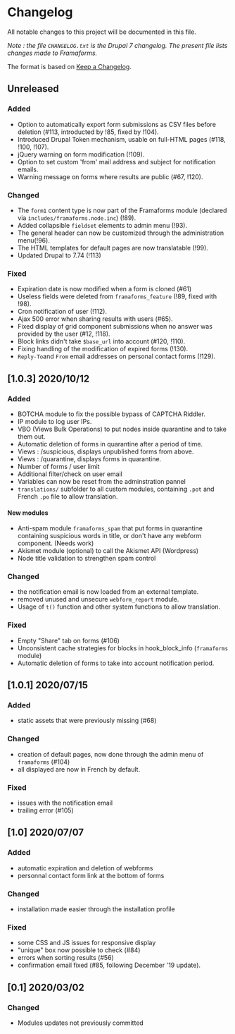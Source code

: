 # Changelog
All notable changes to this project will be documented in this file.

_Note : the file `CHANGELOG.txt` is the Drupal 7 changelog. The present file lists changes made to Framaforms._

The format is based on [Keep a Changelog](https://keepachangelog.com/en/1.0.0/).

## Unreleased

### Added
* Option to automatically export form submissions as CSV files before deletion (#113, introducted by !85, fixed by !104).
* Introduced Drupal Token mechanism, usable on full-HTML pages (#118, !100, !107).
* jQuery warning on form modification (!109).
* Option to set custom 'from' mail address and subject for notification emails.
* Warning message on forms where results are public (#67, !120).

### Changed
* The `form1` content type is now part of the Framaforms module (declared via `includes/framaforms.node.inc`) (!89).
* Added collapsible `fieldset` elements to admin menu (!93).
* The general header can now be customized through the administration menu(!96).
* The HTML templates for default pages are now translatable (!99).
* Updated Drupal to 7.74 (!113)

### Fixed
* Expiration date is now modified when a form is cloned (#61)
* Useless fields were deleted from `framaforms_feature` (!89, fixed with !98).
* Cron notification of user (!112).
* Ajax 500 error when sharing results with users (#65).
* Fixed display of grid component submissions when no answer was provided by the user (#12, !118).
* Block links didn't take `$base_url` into account (#120, !110).
* Fixing handling of the modification of expired forms (!130).
* `Reply-To`and `From` email addresses on personal contact forms (!129).

## [1.0.3] 2020/10/12

### Added
* BOTCHA module to fix the possible bypass of CAPTCHA Riddler.
* IP module to log user IPs.
* VBO (Views Bulk Operations) to put nodes inside quarantine and to take them out.
* Automatic deletion of forms in quarantine after a period of time.
* Views : /suspicious, displays unpublished forms from above.
* Views : /quarantine, displays forms in quarantine.
* Number of forms / user limit
* Additional filter/check on user email
* Variables can now be reset from the adminstration pannel
* `translations/` subfolder to all custom modules, containing `.pot` and French `.po` file to allow translation.

#### New modules
* Anti-spam module `framaforms_spam` that put forms in quarantine containing suspicious words in title, or don't have any webform component. (Needs work)
* Akismet module (optional) to call the Akismet API (Wordpress)
* Node title validation to strengthen spam control

### Changed
* the notification email is now loaded from an external template.
* removed unused and unsecure `webform_report` module.
* Usage of `t()` function and other system functions to allow translation.

### Fixed
* Empty "Share" tab on forms (#106)
* Unconsistent cache strategies for blocks in hook_block_info (`framaforms` module)
* Automatic deletion of forms to take into account notification period.

## [1.0.1] 2020/07/15

### Added
* static assets that were previously missing (#68)

### Changed
* creation of default pages, now done through the admin menu of `framaforms` (#104)
* all displayed are now in French by default.

### Fixed
* issues with the notification email
* trailing error (#105)

## [1.0] 2020/07/07

### Added
* automatic expiration and deletion of webforms
* personnal contact form link at the bottom of forms

### Changed
* installation made easier through the installation profile

### Fixed
* some CSS and JS issues for responsive display
* "unique" box now possible to check (#84)
* errors when sorting results (#56)
* confirmation email fixed (#85, following December '19 update).

## [0.1] 2020/03/02

### Changed
* Modules updates not previously committed

